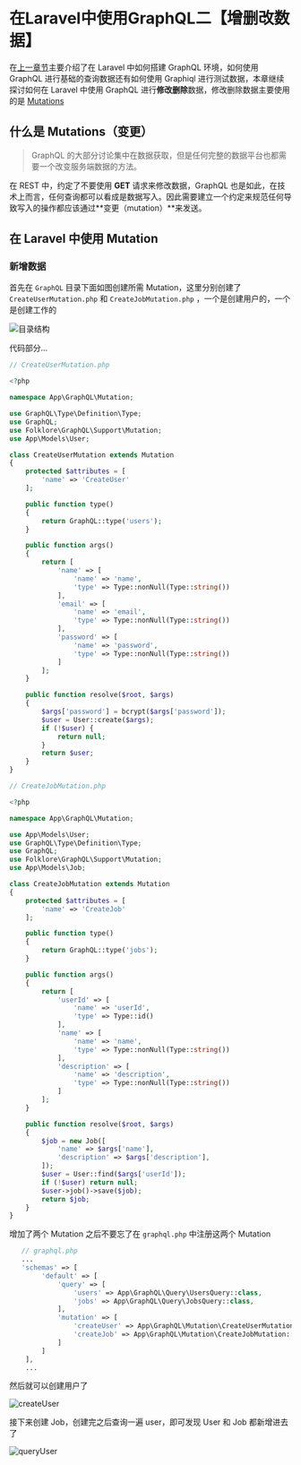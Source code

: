 # 在Laravel中使用GraphQL二【增删改数据】

在[上一章节](https://laravel-china.org/articles/8115/using-graphql-one-in-laravel-get-data)主要介绍了在 Laravel 中如何搭建 GraphQL 环境，如何使用 GraphQL 进行基础的查询数据还有如何使用 Graphiql 进行测试数据，本章继续探讨如何在 Laravel 中使用 GraphQL 进行**修改删除**数据，修改删除数据主要使用的是 [Mutations](http://graphql.cn/learn/queries/#mutations)

## 什么是 Mutations（变更）

> GraphQL 的大部分讨论集中在数据获取，但是任何完整的数据平台也都需要一个改变服务端数据的方法。

在 REST 中，约定了不要使用 **GET** 请求来修改数据，GraphQL 也是如此，在技术上而言，任何查询都可以看成是数据写入。因此需要建立一个约定来规范任何导致写入的操作都应该通过**变更（mutation）**来发送。

## 在 Laravel 中使用 Mutation

### 新增数据

首先在 `GraphQL` 目录下面如图创建所需 Mutation，这里分别创建了 `CreateUserMutation.php` 和 `CreateJobMutation.php` ，一个是创建用户的，一个是创建工作的

![目录结构](https://ws2.sinaimg.cn/large/006tNc79gy1foyyj9dqzvj30is0gujst.jpg)

代码部分...

```php
// CreateUserMutation.php

<?php

namespace App\GraphQL\Mutation;

use GraphQL\Type\Definition\Type;
use GraphQL;
use Folklore\GraphQL\Support\Mutation;
use App\Models\User;

class CreateUserMutation extends Mutation
{
    protected $attributes = [
        'name' => 'CreateUser'
    ];

    public function type()
    {
        return GraphQL::type('users');
    }

    public function args()
    {
        return [
            'name' => [
                'name' => 'name',
                'type' => Type::nonNull(Type::string())
            ],
            'email' => [
                'name' => 'email',
                'type' => Type::nonNull(Type::string())
            ],
            'password' => [
                'name' => 'password',
                'type' => Type::nonNull(Type::string())
            ]
        ];
    }

    public function resolve($root, $args)
    {
        $args['password'] = bcrypt($args['password']);
        $user = User::create($args);
        if (!$user) {
            return null;
        }
        return $user;
    }
}

```

```php
// CreateJobMutation.php

<?php

namespace App\GraphQL\Mutation;

use App\Models\User;
use GraphQL\Type\Definition\Type;
use GraphQL;
use Folklore\GraphQL\Support\Mutation;
use App\Models\Job;

class CreateJobMutation extends Mutation
{
    protected $attributes = [
        'name' => 'CreateJob'
    ];

    public function type()
    {
        return GraphQL::type('jobs');
    }

    public function args()
    {
        return [
            'userId' => [
                'name' => 'userId',
                'type' => Type::id()
            ],
            'name' => [
                'name' => 'name',
                'type' => Type::nonNull(Type::string())
            ],
            'description' => [
                'name' => 'description',
                'type' => Type::nonNull(Type::string())
            ]
        ];
    }

    public function resolve($root, $args)
    {
        $job = new Job([
            'name' => $args['name'],
            'description' => $args['description'],
        ]);
        $user = User::find($args['userId']);
        if (!$user) return null;
        $user->job()->save($job);
        return $job;
    }
}

```

增加了两个 Mutation 之后不要忘了在 `graphql.php` 中注册这两个 Mutation

```php
   // graphql.php
   ...
   'schemas' => [
        'default' => [
            'query' => [
                'users' => App\GraphQL\Query\UsersQuery::class,
                'jobs' => App\GraphQL\Query\JobsQuery::class,
            ],
            'mutation' => [
                'createUser' => App\GraphQL\Mutation\CreateUserMutation::class,
                'createJob' => App\GraphQL\Mutation\CreateJobMutation::class,
            ]
        ]
    ],
    ...
```

然后就可以创建用户了

![createUser](https://ws3.sinaimg.cn/large/006tNc79ly1foyyfgw7itj31460f440x.jpg)



接下来创建 Job，创建完之后查询一遍 user，即可发现 User 和 Job 都新增进去了



![queryUser](https://ws2.sinaimg.cn/large/006tNc79gy1foyyts2pr4g30hs0fr1kz.gif)

